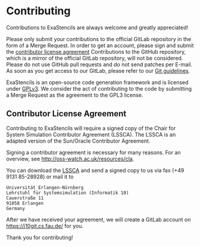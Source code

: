 # Contributing

Contributions to ExaStencils are always welcome and greatly appreciated!

Please only submit your contributions to the official GitLab repository in the form of a Merge Request.
In order to get an account, please sign and submit the [contributor license agreement](#contributor-license-agreement)
Contributions to the GitHub repository, which is a mirror of the official GitLab repository,
will not be considered. Please do not use GitHub pull requests and do not
send patches per E-mail. As soon as you get access to our GitLab, please refer to our [Git guidelines](https://i10git.cs.fau.de/exastencils/exastencils/-/blob/devel/git_guidelines/GIT_GUIDELINES.md).

ExaStencils is an open-source code generation framework and is licensed under [GPLv3](https://i10git.cs.fau.de/exastencils/exastencils/blob/master/COPYING.txt). 
We consider the act of contributing to the code by submitting a Merge Request as the agreement to the GPL3 license.

## Contributor License Agreement

Contributing to ExaStencils will require a signed copy of the Chair for System
Simulation Contributor Agreement (LSSCA). The LSSCA is an adapted version of
the Sun/Oracle Contributor Agreement.

Signing a contributor agreement is necessary for many reasons. For an overview,
see http://oss-watch.ac.uk/resources/cla.

You can download the [LSSCA](http://walberla.net/lss_contributor_agreement.pdf)
and send a signed copy to us via fax (+49 9131 85-28928) or mail it to

```
Universität Erlangen-Nürnberg
Lehrstuhl für Systemsimulation (Informatik 10)
Cauerstraße 11
91058 Erlangen
Germany
```

After we have received your agreement, we will create a GitLab account on
https://i10git.cs.fau.de/ for you.

Thank you for contributing!
